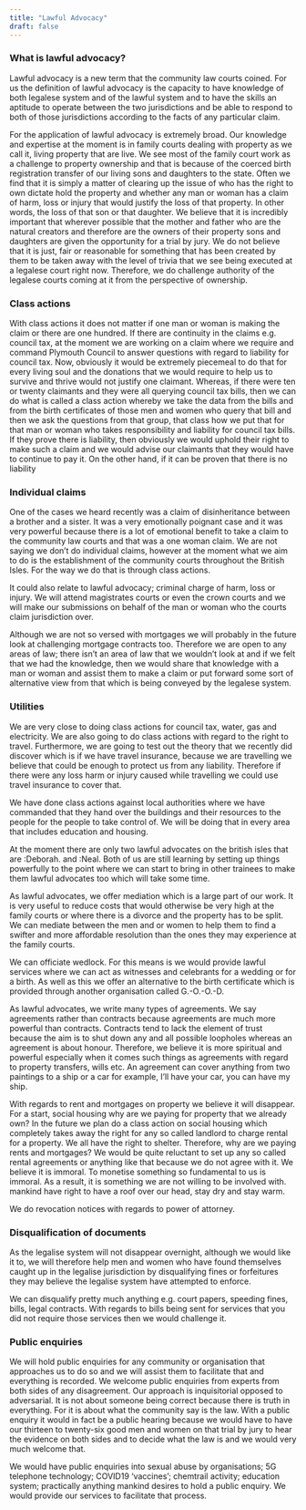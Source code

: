```yaml
---
title: "Lawful Advocacy"
draft: false
---
```

### What is lawful advocacy?

Lawful advocacy is a new term that the community law courts coined.  For us the definition of lawful advocacy is the capacity to have knowledge of both legalese system and of the lawful system and to have the skills an aptitude to operate between the two jurisdictions and be able to respond to both of those jurisdictions according to the facts of any particular claim.  

For the application of lawful advocacy is extremely broad.  Our knowledge and expertise at the moment is in family courts dealing with property as we call it, living property that are live.  We see most of the family court work as a challenge to property ownership and that is because of the coerced birth registration transfer of our living sons and daughters to the state.  Often we find that it is simply a matter of clearing up the issue of who has the right to own dictate hold the property and whether any man or woman has a claim of harm, loss or injury  that would justify the loss of that property.  In other words, the loss of that son or that daughter.  We believe that it is incredibly important that wherever possible that the mother and father who are the natural creators and therefore are the owners of their property sons and daughters are given the opportunity for a trial by jury.  We do not believe that it is just, fair or reasonable for something that has been created by them to be taken away with the level of trivia that we see being executed at a legalese court right now.  Therefore, we do challenge authority of the legalese courts coming at it from the perspective of ownership.

### Class actions

With class actions it does not matter if one man or woman is making the claim or there are one hundred.  If there are continuity in the claims e.g. council tax, at the moment we are working on a claim where we require and command Plymouth Council to answer questions with regard to liability for council tax.  Now, obviously it would be extremely piecemeal to do that for every living  soul and the donations that we would require to help us to survive and thrive would not justify one claimant.  Whereas, if there were ten or twenty claimants and they were all querying council tax bills, then we can do what is called a class action whereby we take the data from the bills and from the birth certificates of those men and women who query that bill and then we ask the questions from that group, that class how we put that for that man or woman who takes responsibility and liability for council tax bills.  If they prove there is liability, then obviously we would uphold their right to make such a claim  and we would advise our claimants that they would have to continue to pay it.  On the other hand, if it can be proven that there is no liability

### Individual claims

One of the cases we heard recently was a claim of disinheritance between a brother and a sister.  It was a very emotionally poignant case and it was very powerful because there is a lot of emotional benefit to take a claim to the community law courts and that was a one woman claim.  We are not saying we don’t do individual claims, however at the moment what we aim to do is the establishment of the community courts throughout the British Isles.  For the way we do that is through class actions.

It could also relate to lawful advocacy; criminal charge of harm, loss or injury.  We will attend magistrates courts or even the crown courts and we will make our submissions on behalf of the man or woman who the courts claim jurisdiction over.

Although we are not so versed with mortgages we will probably in the future look at challenging mortgage contracts too.  Therefore we are open to any areas of law; there isn’t an area of law that we wouldn’t look at and if we felt that we had the knowledge, then we would share that knowledge with a man or woman and assist them to make a claim or put forward some sort of alternative view from that which is being conveyed by the legalese system.

### Utilities

We are very close to doing class actions for council tax, water, gas and electricity.  We are also going to do class actions with regard to the right to travel.  Furthermore, we are going to test out the theory that we recently did discover which is if we have travel insurance, because we are travelling we believe that could be enough to protect us from any liability.  Therefore if there were any loss harm or injury caused while travelling we could use travel insurance to cover that. 

We have done class actions against local authorities where we have commanded that they hand over the buildings and their resources to the people for the people to take control of.  We will be doing that in every area that includes education and housing.

At the moment there are only two lawful advocates on the british isles that are :Deborah. and :Neal. Both of us are still learning by setting up things powerfully to the point where we can start to bring in other trainees to make them lawful advocates too which will take some time.

As lawful advocates, we offer mediation which is a large part of our work.  It is very useful to reduce costs that would otherwise be very high at the family courts or where there is a divorce and the property has to be split.  We can mediate between the men and or women to help them to find a swifter and more affordable resolution than the ones they may experience at the family courts.

We can officiate wedlock.  For this means is we would provide lawful services where we can act as witnesses and celebrants for a wedding or for a birth.  As well as this we offer an alternative to the birth certificate  which is provided through another organisation called G.-O.-O.-D.

As lawful advocates, we write many types of agreements. We say agreements rather than contracts because agreements are much more powerful than contracts.  Contracts tend to lack the element of trust because the aim is to shut down any and all possible loopholes whereas an agreement is about honour.  Therefore, we believe it is more spiritual and powerful especially when it comes such things as agreements with regard to property transfers, wills etc.  An agreement can cover anything from two paintings to a ship or a car for example, I’ll have your car, you can have my ship.

With regards to rent and mortgages on property we believe it will disappear.  For a start, social housing why are we paying for property that we already own?  In the future we plan do a class action on social housing which completely takes away the right for any so called landlord to charge rental for a property.  We all have the right to shelter.  Therefore, why are we paying rents and mortgages?  We would be quite reluctant to set up any so called rental agreements or anything like that because we do not agree with it.  We believe it is immoral.  To monetise something so fundamental to us is immoral.   As a result, it is something we are not willing to be involved with.  mankind have right to have a roof over our head, stay dry and stay warm.

We do revocation notices with regards to power of attorney.  

### Disqualification of documents

As the legalise system will not disappear overnight, although we would like it to, we will therefore help men and women who have found themselves caught up in the legalise jurisdiction by disqualifying fines or forfeitures they may believe the legalise system have attempted to enforce.

We can disqualify pretty much anything e.g. court papers, speeding fines, bills, legal contracts.  With regards to bills being sent for services that you did not require those services then we would challenge it.

### Public enquiries

We will hold public enquiries for any community or organisation that approaches us to do so and we will assist them to facilitate that and everything is recorded.  We welcome public enquiries from experts from both sides of any disagreement.  Our approach is inquisitorial opposed to adversarial.  It is not about someone being correct because there is truth in everything.  For it is about what the community say is the law.  With a public enquiry it would in fact be a public hearing because we would have to have our thirteen to twenty-six good men and women on that trial by jury to hear the evidence on both sides and to decide what the law is and we would very much welcome that.

We would have public enquiries into sexual abuse by organisations; 5G telephone technology; COVID19 ‘vaccines’; chemtrail activity; education system; practically anything mankind desires to hold a public enquiry.  We would provide our services to facilitate that process.
